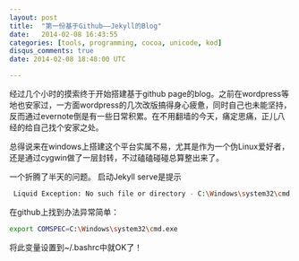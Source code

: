 ```yaml
---
layout: post
title:  "第一份基于Github——Jekyll的Blog"
date:   2014-02-08 16:43:55
categories: [tools, programming, cocoa, unicode, kod]
disqus_comments: true
date: 2014-02-08 18:48:00 UTC

---
```


经过几个小时的摸索终于开始搭建基于github page的blog。之前在wordpress等地也安家过，一方面wordpress的几次改版搞得身心疲惫，同时自己也未能坚持，反而通过evernote倒是有一些日常积累。在不用翻墙的今天，痛定思痛，正儿八经的给自己找个安家之处。

总得说来在windows上搭建这个平台实属不易，尤其是作为一个伪Linux爱好者，还是通过cygwin做了一层封转，不过磕磕碰碰总算整出来了。

一个折腾了半天的问题。 启动Jekyll serve是提示

```sh
 Liquid Exception: No such file or directory - C:\Windows\system32\cmd.exe in _posts/2014-02-04-welcome-to-jekyll.markdown
```

在github上找到办法异常简单：

```sh
export COMSPEC=C:\Windows\system32\cmd.exe
```

将此变量设置到~/.bashrc中就OK了！
